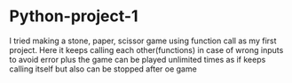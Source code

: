 # Python-project-1
 I tried making a stone, paper, scissor game using function call as my first project. Here it keeps calling each other(functions) in case of wrong inputs to avoid error plus the game can be played unlimited times as if keeps calling itself but also can be stopped after oe game
